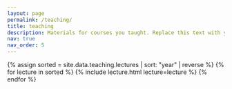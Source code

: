 ```yaml
---
layout: page
permalink: /teaching/
title: teaching
description: Materials for courses you taught. Replace this text with your description.
nav: true
nav_order: 5
---
```

<article>

{% assign sorted = site.data.teaching.lectures | sort: "year" | reverse %}
    {% for lecture in sorted %}
    {% include lecture.html lecture=lecture %}
{% endfor %}

</article>
